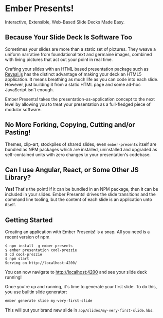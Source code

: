 # Ember Presents!

Interactive, Extensible, Web-Based Slide Decks Made Easy.

## Because Your Slide Deck Is Software Too

Sometimes your slides are more than a static set of
pictures. They weave a uniform narrative from foundational text and
germaine images, combined with living pictures that act out your point
in real time.

Crafting your slides with an HTML based presentation package such as
[Reveal.js][1] has the distinct advantage of making your deck an
HTML5 application. It means breathing as much life as you can code
into each slide. However, just building it from a static HTML page
and some ad-hoc JavaScript isn't enough.

Ember Presents! takes the presentation-as-application concept to the
next level by allowing you to treat your presentation as a
full-fledged piece of modular software.

## No More Forking, Copying, Cutting and/or Pasting!

Themes, clip-art, stockpiles of shared slides, even `ember-presents`
itself are bundled as NPM packages which are installed, uninstalled
and upgraded as self-contained units with zero changes to
your presentation's codebase.

## Can I use Angular, React, or Some Other JS Library?

__Yes!__ That's the point! If it can be bundled in an NPM package, then it
can be included in your slides. Ember Presents! drives the slide
transitions and the command line tooling, but the content of each
slide is an application unto itself.

## Getting Started

Creating an application with Ember Presents! is a snap. All you need
is a recent version of npm.

```
$ npm install -g ember-presents
$ ember presentation cool-prezzie
$ cd cool-prezzie
$ npm start
Serving on http://localhost:4200/
```

You can now navigate to [http://localhost:4200][2]
and see your slide deck running!

Once you're up and running, it's time to generate your first slide. To
do this, you use builtin slide generator:

```js
ember generate slide my-very-first-slide
```

This will put your brand new slide in
`app/slides/my-very-first-slide.hbs`.





[1]: http://slid.es
[2]: http://localhost:4200
